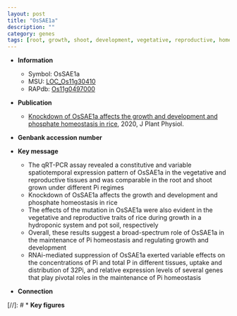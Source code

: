 ```yaml
---
layout: post
title: "OsSAE1a"
description: ""
category: genes
tags: [root, growth, shoot, development, vegetative, reproductive, homeostasis, phosphate, Pi,  pi , Pi homeostasis, phosphate homeostasis]
---
```


* **Information**  
    + Symbol: OsSAE1a  
    + MSU: [LOC_Os11g30410](http://rice.plantbiology.msu.edu/cgi-bin/ORF_infopage.cgi?orf=LOC_Os11g30410)  
    + RAPdb: [Os11g0497000](http://rapdb.dna.affrc.go.jp/viewer/gbrowse_details/irgsp1?name=Os11g0497000)  

* **Publication**  
    + [Knockdown of OsSAE1a affects the growth and development and phosphate homeostasis in rice](http://www.ncbi.nlm.nih.gov/pubmed?term=Knockdown+of+OsSAE1a+affects+the+growth+and+development+and+phosphate+homeostasis+in+rice%5BTitle%5D), 2020, J Plant Physiol.

* **Genbank accession number**  

* **Key message**  
    + The qRT-PCR assay revealed a constitutive and variable spatiotemporal expression pattern of OsSAE1a in the vegetative and reproductive tissues and was comparable in the root and shoot grown under different Pi regimes
    + Knockdown of OsSAE1a affects the growth and development and phosphate homeostasis in rice
    + The effects of the mutation in OsSAE1a were also evident in the vegetative and reproductive traits of rice during growth in a hydroponic system and pot soil, respectively
    + Overall, these results suggest a broad-spectrum role of OsSAE1a in the maintenance of Pi homeostasis and regulating growth and development
    + RNAi-mediated suppression of OsSAE1a exerted variable effects on the concentrations of Pi and total P in different tissues, uptake and distribution of 32Pi, and relative expression levels of several genes that play pivotal roles in the maintenance of Pi homeostasis

* **Connection**  

[//]: # * **Key figures**  


